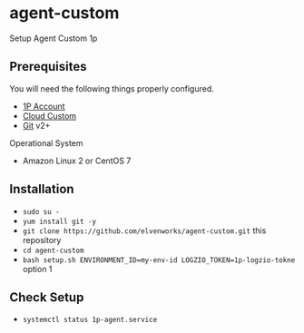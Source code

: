 # agent-custom
Setup Agent Custom 1p
## Prerequisites

You will need the following things properly configured.

- [1P Account](https://1p.elven.works/products)
- [Cloud Custom](https://1p.elven.works/clouds/new)
- [Git](http://git-scm.com/) v2+

Operational System

- Amazon Linux 2 or CentOS 7
## Installation

- `sudo su -`
- `yum install git -y` 
- `git clone https://github.com/elvenworks/agent-custom.git` this repository
- `cd agent-custom`
- `bash setup.sh ENVIRONMENT_ID=my-env-id LOGZIO_TOKEN=1p-logzio-tokne` option 1


## Check Setup

- `systemctl status 1p-agent.service`